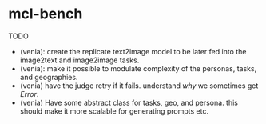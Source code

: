 # mcl-bench

TODO
* (venia): create the replicate text2image model to be later fed into the image2text and image2image tasks. 
* (venia): make it possible to modulate complexity of the personas, tasks, and geographies. 
* (venia) have the judge retry if it fails. understand *why* we sometimes get *Error*. 
* (venia) Have some abstract class for tasks, geo, and persona. this should make it more scalable for generating prompts etc.